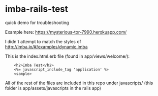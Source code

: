 # imba-rails-test
quick demo for troubleshooting

Example here: https://mysterious-tor-7990.herokuapp.com/

I didn't attempt to match the styles of http://imba.io/#/examples/dynamic.imba

This is the index.html.erb file (found in app/views/welcome/):
```
    <h2>Imba Test</h2>
    <%= javascript_include_tag 'application' %>
    <sample>
```
All of the rest of the files are included in this repo under javascripts/ (this folder is app/assets/javascripts in the rails app)
